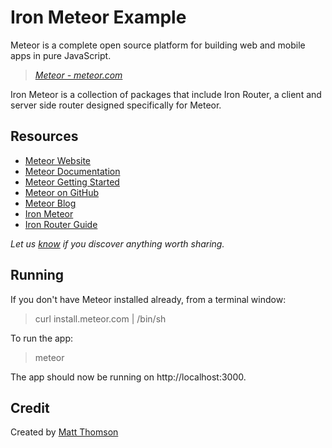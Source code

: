 # Iron Meteor Example

Meteor is a complete open source platform for building web and mobile apps in pure JavaScript.

> _[Meteor - meteor.com](https://www.meteor.com/)_

Iron Meteor is a collection of packages that include Iron Router, a client and server side router designed specifically for Meteor.

## Resources

- [Meteor Website](https://www.meteor.com/)
- [Meteor Documentation](http://docs.meteor.com/#/basic/)
- [Meteor Getting Started](https://www.meteor.com/tutorials/blaze)
- [Meteor on GitHub](https://github.com/meteor)
- [Meteor Blog](http://info.meteor.com/blog)
- [Iron Meteor](https://github.com/iron-meteor)
- [Iron Router Guide](http://iron-meteor.github.io/iron-router/)

*Let us [know](https://github.com/tastejs/todomvc/issues) if you discover anything worth sharing.*


## Running

If you don't have Meteor installed already, from a terminal window:

> curl install.meteor.com | /bin/sh

To run the app:

> meteor

The app should now be running on http://localhost:3000.


## Credit

Created by [Matt Thomson](https://github.com/redice44/)
